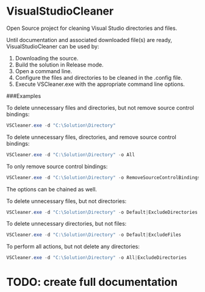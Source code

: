 VisualStudioCleaner
===================

Open Source project for cleaning Visual Studio directories and files.

Until documentation and associated downloaded file(s) are ready, VisualStudioCleaner can be used by:

1. Downloading the source.
2. Build the solution in Release mode.
2. Open a command line.
3. Configure the files and directories to be cleaned in the .config file.
4. Execute VSCleaner.exe with the appropriate command line options.

###Examples

To delete unnecessary files and directories, but not remove source control bindings:

```csharp
VSCleaner.exe -d "C:\Solution\Directory"
```

To delete unnecessary files, directories, and remove source control bindings:

```csharp
VSCleaner.exe -d "C:\Solution\Directory" -o All
```

To only remove source control bindings:

```csharp
VSCleaner.exe -d "C:\Solution\Directory" -o RemoveSourceControlBindings
```

The options can be chained as well.

To delete unnecessary files, but not directories:

```csharp
VSCleaner.exe -d "C:\Solution\Directory" -o Default|ExcludeDirectories
```

To delete unnecessary directories, but not files:

```csharp
VSCleaner.exe -d "C:\Solution\Directory" -o Default|ExcludeFiles
```

To perform all actions, but not delete any directories:
```csharp
VSCleaner.exe -d "C:\Solution\Directory" -o All|ExcludeDirectories
```


TODO: create full documentation
===================
